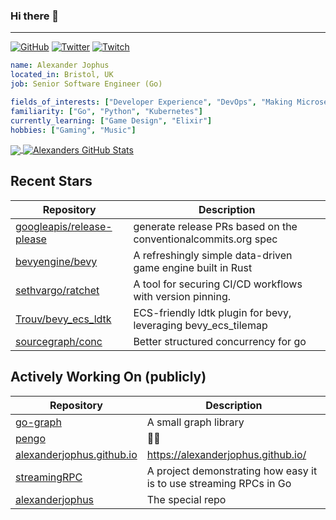 ### Hi there 👋

---

<a href="https://github.com/alexanderjophus"><img src="https://img.shields.io/github/followers/alexanderjophus.svg?label=GitHub&style=social" alt="GitHub"></a>
<a href="https://twitter.com/AlexanderJophus"><img src="https://img.shields.io/twitter/follow/AlexanderJophus?label=Twitter&style=social" alt="Twitter"></a>
<a href="https://twitch.tv/dejophus"><img src="https://img.shields.io/twitch/status/dejophus?style=social" alt="Twitch"></a>

```yaml
name: Alexander Jophus
located_in: Bristol, UK
job: Senior Software Engineer (Go)

fields_of_interests: ["Developer Experience", "DevOps", "Making Microservices Go Zoom"]
familiarity: ["Go", "Python", "Kubernetes"]
currently_learning: ["Game Design", "Elixir"]
hobbies: ["Gaming", "Music"]
```

<a href="https://github.com/alexanderjophus/alexanderjophus">
  <img align="center" src="https://github-readme-stats.vercel.app/api/top-langs/?username=alexanderjophus&hide=java,html,tex&langs_count=3&theme=vision-friendly-dark" />
</a>
<a href="https://github.com/alexanderjophus/alexanderjophus">
  <img align="center" src="https://github-readme-stats.vercel.app/api?username=alexanderjophus&show_icons=true&line_height=27&count_private=true&theme=vision-friendly-dark" alt="Alexanders GitHub Stats" />
</a>

## Recent Stars
| Repository | Description |
|---|---|
| [googleapis/release-please](https://www.github.com/googleapis/release-please) | generate release PRs based on the conventionalcommits.org spec |
| [bevyengine/bevy](https://www.github.com/bevyengine/bevy) | A refreshingly simple data-driven game engine built in Rust |
| [sethvargo/ratchet](https://www.github.com/sethvargo/ratchet) | A tool for securing CI/CD workflows with version pinning. |
| [Trouv/bevy_ecs_ldtk](https://www.github.com/Trouv/bevy_ecs_ldtk) | ECS-friendly ldtk plugin for bevy, leveraging bevy_ecs_tilemap |
| [sourcegraph/conc](https://www.github.com/sourcegraph/conc) | Better structured concurrency for go |

## Actively Working On (publicly)
| Repository | Description |
|---|---|
| [go-graph](https://www.github.com/alexanderjophus/go-graph) | A small graph library |
| [pengo](https://www.github.com/alexanderjophus/pengo) | 🕵️‍♂️ |
| [alexanderjophus.github.io](https://www.github.com/alexanderjophus/alexanderjophus.github.io) | https://alexanderjophus.github.io/ |
| [streamingRPC](https://www.github.com/alexanderjophus/streamingRPC) | A project demonstrating how easy it is to use streaming RPCs in Go |
| [alexanderjophus](https://www.github.com/alexanderjophus/alexanderjophus) | The special repo |